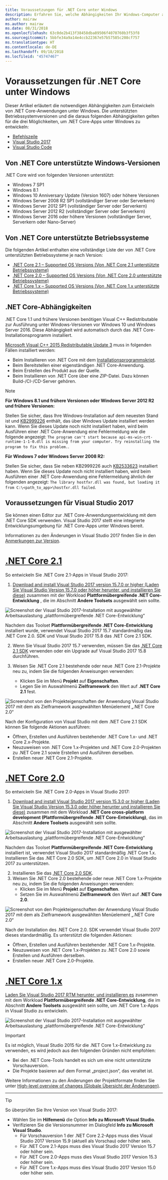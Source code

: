 ```yaml
---
title: Voraussetzungen für .NET Core unter Windows
description: Erfahren Sie, welche Abhängigkeiten Ihr Windows-Computer aufweisen muss, damit Sie .NET Core-Anwendungen entwickeln und ausführen können.
author: mairaw
ms.author: mairaw
ms.date: 08/31/2018
ms.openlocfilehash: 63c0de2b413f38458dba89506f4070760b3f53f8
ms.sourcegitcommit: 5bbfe34a9a14e4ccb22367e57b57585c208cf757
ms.translationtype: HT
ms.contentlocale: de-DE
ms.lasthandoff: 09/18/2018
ms.locfileid: "45747467"
---
```

# <a name="prerequisites-for-net-core-on-windows"></a>Voraussetzungen für .NET Core unter Windows

Dieser Artikel erläutert die notwendigen Abhängigkeiten zum Entwickeln von .NET Core-Anwendungen unter Windows. Die unterstützten Betriebssystemversionen und die daraus folgenden Abhängigkeiten gelten für die drei Möglichkeiten, um .NET Core-Apps unter Windows zu entwickeln:

* [Befehlszeile](tutorials/using-with-xplat-cli.md)
* [Visual Studio 2017](https://aka.ms/vsdownload?utm_source=mscom&utm_campaign=msdocs)
* [Visual Studio Code](https://code.visualstudio.com/)

## <a name="net-core-supported-windows-versions"></a>Von .NET Core unterstützte Windows-Versionen

.NET Core wird von folgenden Versionen unterstützt:

* Windows 7 SP1
* Windows 8.1
* Windows 10 Anniversary Update (Version 1607) oder höhere Versionen
* Windows Server 2008 R2 SP1 (vollständiger Server oder Serverkern)
* Windows Server 2012 SP1 (vollständiger Server oder Serverkern)
* Windows Server 2012 R2 (vollständiger Server oder Serverkern)
* Windows Server 2016 oder höhere Versionen (vollständiger Server, Serverkern oder Nano-Server)

## <a name="net-core-supported-operating-systems"></a>Von .NET Core unterstützte Betriebssysteme

Die folgenden Artikel enthalten eine vollständige Liste der von .NET Core unterstützten Betriebssysteme je nach Version:

* [.NET Core 2.1 – Supported OS Versions (Von .NET Core 2.1 unterstützte Betriebssysteme)](https://github.com/dotnet/core/blob/master/release-notes/2.1/2.1-supported-os.md)
* [.NET Core 2.0 – Supported OS Versions (Von .NET Core 2.0 unterstützte Betriebssysteme)](https://github.com/dotnet/core/blob/master/release-notes/2.0/2.0-supported-os.md)
* [.NET Core 1.x – Supported OS Versions (Von .NET Core 1.x unterstützte Betriebssysteme)](https://github.com/dotnet/core/blob/master/release-notes/1.0/1.0-supported-os.md)

## <a name="net-core-dependencies"></a>.NET Core-Abhängigkeiten

.NET Core 1.1 und frühere Versionen benötigen Visual C++ Redistributable zur Ausführung unter Windows-Versionen vor Windows 10 und Windows Server 2016. Diese Abhängigkeit wird automatisch durch das .NET Core-Installationsprogramm installiert.

[Microsoft Visual C++ 2015 Redistributable Update 3](https://www.microsoft.com/download/details.aspx?id=52685) muss in folgenden Fällen installiert werden:

* Beim Installieren von .NET Core mit dem [Installationsprogrammskript](./tools/dotnet-install-script.md).
* Beim Bereitstellen einer eigenständigen .NET Core-Anwendung.
* Beim Erstellen des Produkt aus der Quelle.
* Beim Installieren von .NET Core über eine *ZIP*-Datei. Dazu können Build-/CI-/CD-Server gehören.

> [!NOTE]
> **Für Windows 8.1 und frühere Versionen oder Windows Server 2012 R2 und frühere Versionen:**
>
> Stellen Sie sicher, dass Ihre Windows-Installation auf dem neuesten Stand ist und [KB2999226](https://support.microsoft.com/en-us/help/2999226/update-for-universal-c-runtime-in-windows) enthält, das über Windows Update installiert werden kann. Wenn Sie dieses Update noch nicht installiert haben, wird beim Ausführen einer .NET Core-Anwendung eine Fehlermeldung wie die folgende angezeigt: `The program can't start because api-ms-win-crt-runtime-1-1-0.dll is missing from your computer. Try reinstalling the program to fix this problem.`.
>
> **Für Windows 7 oder Windows Server 2008 R2:**
>
> Stellen Sie sicher, dass Sie neben KB2999226 auch [KB2533623](https://support.microsoft.com/en-us/help/2533623/microsoft-security-advisory-insecure-library-loading-could-allow-remot) installiert haben. Wenn Sie dieses Update noch nicht installiert haben, wird beim Ausführen einer .NET Core-Anwendung eine Fehlermeldung ähnlich der folgenden angezeigt: `The library hostfxr.dll was found, but loading it from C:\<path_to_app>\hostfxr.dll failed`.

## <a name="prerequisites-with-visual-studio-2017"></a>Voraussetzungen für Visual Studio 2017

Sie können einen Editor zur .NET Core-Anwendungsentwicklung mit dem .NET Core SDK verwenden. Visual Studio 2017 stellt eine integrierte Entwicklungsumgebung für .NET Core-Apps unter Windows bereit.

Informationen zu den Änderungen in Visual Studio 2017 finden Sie in den [Anmerkungen zur Version](/visualstudio/releasenotes/vs2017-relnotes).

# <a name="net-core-21tabnetcore21"></a>[.NET Core 2.1](#tab/netcore21)

So entwickeln Sie .NET Core 2.1-Apps in Visual Studio 2017:

 1. [Download and install Visual Studio 2017 version 15.7.0 or higher (Laden Sie Visual Studio Version 15.7.0 oder höher herunter, und installieren Sie diese)](/visualstudio/install/install-visual-studio) zusammen mit der Workload **Plattformübergreifende .NET Core-Entwicklung** , die im Abschnitt **Andere Toolsets** ausgewählt sein sollte.

![Screenshot der Visual Studio 2017-Installation mit ausgewählter Arbeitsauslastung „plattformübergreifende .NET Core-Entwicklung“](./media/windows-prerequisites/vs-15-8-workloads.jpg)

Nachdem das Toolset **Plattformübergreifende .NET Core-Entwicklung** installiert wurde, verwendet Visual Studio 2017 15.7 standardmäßig das .NET Core 2.0. SDK und Visual Studio 2017 15.8 das .NET Core 2.1 SDK.

 2. Wenn Sie Visual Studio 2017 15.7 verwenden, müssen Sie das [.NET Core 2.1 SDK](https://www.microsoft.com/net/download/core) verwenden oder ein Upgrade auf Visual Studio 2017 15.8 durchführen.

 3. Weisen Sie .NET Core 2.1 bestehende oder neue .NET Core 2.1-Projekte neu zu, indem Sie die folgenden Anweisungen verwenden:
    * Klicken Sie im Menü **Projekt** auf **Eigenschaften**.
    * Legen Sie im Auswahlmenü **Zielframework** den Wert auf **.NET Core 2.1** fest.

![Screenshot von den Projekteigenschaften der Anwendung Visual Studio 2017 mit dem als Zielframework ausgewählten Menüelement „.NET Core 2.0“](./media/windows-prerequisites/Targeting-dotnetCore2.png)

Nach der Konfiguration von Visual Studio mit dem .NET Core 2.1 SDK können Sie folgende Aktionen ausführen:

* Öffnen, Erstellen und Ausführen bestehender .NET Core 1.x- und .NET Core 2.x-Projekte.
* Neuzuweisen von .NET Core 1.x-Projekten und .NET Core 2.0-Projekten zu .NET Core 2.1 sowie Erstellen und Ausführen derselben.
* Erstellen neuer .NET Core 2.1-Projekte.

# <a name="net-core-20tabnetcore20"></a>[.NET Core 2.0](#tab/netcore20)

So entwickeln Sie .NET Core 2.0-Apps in Visual Studio 2017:

 1. [Download and install Visual Studio 2017 version 15.3.0 or higher (Laden Sie Visual Studio Version 15.3.0 oder höher herunter und installieren Sie diese)](/visualstudio/install/install-visual-studio) zusammen mit dem Workload **.NET Core cross-platform development (Plattformübergreifende .NET Core-Entwicklung)**, das im Abschnitt **Andere Toolsets** ausgewählt sein sollte.

![Screenshot der Visual Studio 2017-Installation mit ausgewählter Arbeitsauslastung „plattformübergreifende .NET Core-Entwicklung“](./media/windows-prerequisites/vs-15-3-workloads.jpg)

Nachdem das Toolset **Plattformübergreifende .NET Core-Entwicklung** installiert ist, verwendet Visual Studio 2017 standardmäßig .NET Core 1.x. Installieren Sie das .NET Core 2.0 SDK, um .NET Core 2.0 in Visual Studio 2017 zu unterstützen.

 2. Installieren Sie das [.NET Core 2.0 SDK](https://www.microsoft.com/net/download/dotnet-core/2.0).
 3. Weisen Sie .NET Core 2.0 bestehende oder neue .NET Core 1.x-Projekte neu zu, indem Sie die folgenden Anweisungen verwenden:
    * Klicken Sie im Menü **Projekt** auf **Eigenschaften**.
    * Setzen Sie im Auswahlmenü **Zielframework** den Wert auf **.NET Core 2.0**.

![Screenshot von den Projekteigenschaften der Anwendung Visual Studio 2017 mit dem als Zielframework ausgewählten Menüelement „.NET Core 2.0“](./media/windows-prerequisites/Targeting-dotnetCore2.png)

Nach der Installation des .NET Core 2.0. SDK verwendet Visual Studio 2017 dieses standardmäßig. Es unterstützt die folgenden Aktionen:

* Öffnen, Erstellen und Ausführen bestehender .NET Core 1.x-Projekte.
* Neuzuweisen von .NET Core 1.x-Projekten zu .NET Core 2.0 sowie Erstellen und Ausführen derselben.
* Erstellen neuer .NET Core 2.0-Projekte.

# <a name="net-core-1xtabnetcore1x"></a>[.NET Core 1.x](#tab/netcore1x)

[Laden Sie Visual Studio 2017 RTM herunter, und installieren es](/visualstudio/install/install-visual-studio) zusammen mit dem Workload **Plattformübergreifende .NET Core-Entwicklung**, die im Abschnitt **Andere Toolsets** ausgewählt sein sollte, um .NET Core 1.x-Apps in Visual Studio zu entwickeln.

![Screenshot der Visual Studio 2017-Installation mit ausgewählter Arbeitsauslastung „plattformübergreifende .NET Core-Entwicklung“](./media/windows-prerequisites/vs_workloads.jpg)

> [!IMPORTANT]
> Es ist möglich, Visual Studio 2015 für die .NET Core 1.x-Entwicklung zu verwenden, es wird jedoch aus den folgenden Gründen nicht empfohlen:
  > * Bei den .NET Core-Tools handelt es sich um eine nicht unterstützte Vorschauversion.
  > * Die Projekte basieren auf dem Format „project.json“, das veraltet ist.
>
> Weitere Informationen zu den Änderungen der Projektformate finden Sie unter [High-level overview of changes (Globale Übersicht der Änderungen)](./tools/cli-msbuild-architecture.md).
---

<a name="vs-mapping"></a>

> [!TIP]
> So überprüfen Sie Ihre Version von Visual Studio 2017:
>
> * Wählen Sie im **Hilfemenü** die Option **Info zu Microsoft Visual Studio**.
> * Verifizieren Sie die Versionsnummer im Dialogfeld **Info zu Microsoft Visual Studio**.
>   * Für Vorschauversion 1 der .NET Core 2.2-Apps muss dies Visual Studio 2017 Version 15.9 (aktuell als Vorschau) oder höher sein.
>   * Für .NET Core 2.1-Apps muss dies Visual Studio 2017 Version 15.7 oder höher sein.
>   * Für .NET Core 2.0-Apps muss dies Visual Studio 2017 Version 15.3 oder höher sein.
>   * Für .NET Core 1.x-Apps muss dies Visual Studio 2017 Version 15.0 oder höher sein.
